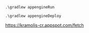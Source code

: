﻿

```
.\gradlew appengineRun

.\gradlew appengineDeploy
```

https://kramolis-cr.appspot.com/fetch

